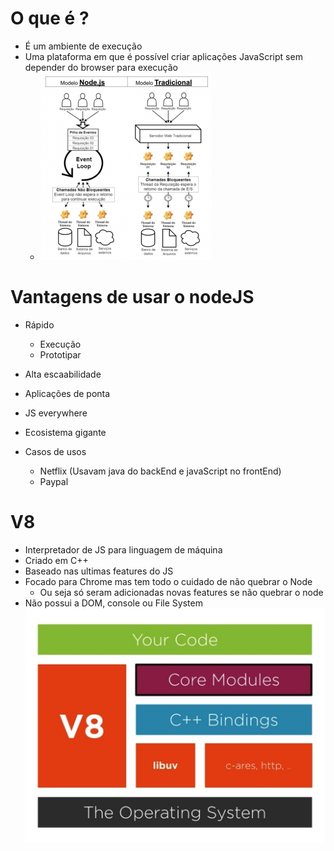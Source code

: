 # O que é ?

- É um ambiente de execução
- Uma plataforma em que é possível criar aplicações JavaScript sem
  depender do browser para execução
  - ![NodeJS](https://github.com/johnxMartins/discover/blob/johnminatow/imagens/nodeJS.png)

# Vantagens de usar o nodeJS

- Rápido

  - Execução
  - Prototipar

- Alta escaabilidade

- Aplicações de ponta

- JS everywhere

- Ecosistema gigante

- Casos de usos
  - Netflix (Usavam java do backEnd e javaScript no frontEnd)
  - Paypal

# V8

- Interpretador de JS para linguagem de máquina
- Criado em C++
- Baseado nas ultimas features do JS
- Focado para Chrome mas tem todo o cuidado de não quebrar o Node
  - Ou seja só seram adicionadas novas features se não quebrar o node
- Não possui a DOM, console ou File System
  ![V8](https://github.com/johnxMartins/discover/blob/johnminatow/imagens/V8.jpg)
